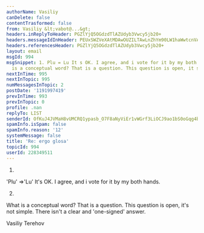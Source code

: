 ```yaml
---
authorName: Vasiliy
canDelete: false
contentTrasformed: false
from: Vasiliy &lt;vabot@...&gt;
headers.inReplyToHeader: PGZlYjQ5OGdzdTlAZUdyb3Vwcy5jb20+
headers.messageIdInHeader: PEUxSWZVeXAtMDAwOUZILTAwLnZhYm90LW1haWwtcnVAZjQ0Lm1haWwucnU+
headers.referencesHeader: PGZlYjQ5OGdzdTlAZUdyb3Vwcy5jb20+
layout: email
msgId: 994
msgSnippet: 1. Plu = Lu It s OK. I agree, and i vote for it by my both hands. 2. What
  is a conceptual word? That is a question. This question is open, it s not simple.
nextInTime: 995
nextInTopic: 995
numMessagesInTopic: 2
postDate: '1191997419'
prevInTime: 993
prevInTopic: 0
profile: .nan
replyTo: LIST
senderId: OfKuJ4JVMaH8vUMCRQ1ypasb_O7F8aNyViEr1vWGrf3LiOCJ9ao1bS0oGqg4b6W0v-FxTuwCGSrREs4FA-A
spamInfo.isSpam: false
spamInfo.reason: '12'
systemMessage: false
title: 'Re: ergo glosa'
topicId: 994
userId: 228349511
---
```



1.
'Plu' =>'Lu' It's OK. I agree, and i vote for it by my both hands.

2. 
What is a conceptual word? That is a question. This question is open, it's not simple. 
There isn't a clear and 'one-signed' answer. 


Vasiliy Terehov

